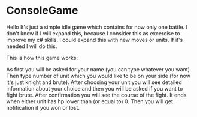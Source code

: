 # ConsoleGame
Hello
It's just a simple idle game which contains for now only one battle. I don't know if I will expand this, because I consider this as excercise to improve my c# skills.
I could expand this with new moves or units. If it's needed I will do this.

This is how this game works:

As first you will be asked for your name (you can type whatever you want). Then type number of unit which you would like to be on your side
(for now it's just knight and brute). After choosing your unit you will see detailed information about your choice and then you will be asked if you want to fight brute.
After confirmation you will see the course of the fight. It ends when either unit has hp lower than (or equal to) 0. Then you will get notification if you won or lost.
